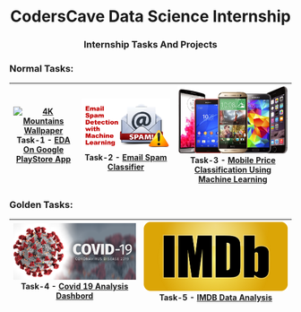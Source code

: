 <h1 align="center">CodersCave Data Science Internship</h1>
<h3 align="center">Internship Tasks And Projects</h3>
<h3 align="left">Normal Tasks:</h3>

| <a href="https://github.com/TejasPosupo/CodersCave_Data_Science_Internship/tree/CodersCave_Data_Science_Internship/EDA%20on%20Google%20Play%20Store%20App%20Dataset"><img src="https://user-images.githubusercontent.com/44115595/72658488-4df4c600-3977-11ea-8fc7-263d2884c4e7.png" alt="4K Mountains Wallpaper"></a> <br> Task-1 - [EDA On Google PlayStore App](https://github.com/TejasPosupo/CodersCave_Data_Science_Internship/tree/CodersCave_Data_Science_Internship/EDA%20on%20Google%20Play%20Store%20App%20Dataset) | <a href="https://github.com/TejasPosupo/CodersCave_Data_Science_Internship/tree/CodersCave_Data_Science_Internship/Email%20Spam%20Classifier"><img src="https://github.com/TejasPosupo/images/blob/main/Untitled-46.png" alt="4K Mountains Wallpaper"></a> <br> Task-2 - [Email Spam Classifier](https://github.com/TejasPosupo/CodersCave_Data_Science_Internship/tree/CodersCave_Data_Science_Internship/Email%20Spam%20Classifier) | <a href="https://github.com/TejasPosupo/CodersCave_Data_Science_Internship/tree/CodersCave_Data_Science_Internship/Mobile%20Price%20Classification%20Using%20Machine%20learning"><img src="https://github.com/TejasPosupo/images/blob/main/PngItem_1097322.png" alt="4K Mountains Wallpaper"></a> <br> Task-3 - [Mobile Price Classification Using Machine Learning](https://github.com/TejasPosupo/CodersCave_Data_Science_Internship/tree/CodersCave_Data_Science_Internship/Mobile%20Price%20Classification%20Using%20Machine%20learning) |
| --- | --- | --- |



<h3 align="left">Golden Tasks:</h3>

| <a href="https://github.com/TejasPosupo/CodersCave_Data_Science_Internship/tree/CodersCave_Data_Science_Internship/Covid%2019%20Analysis"><img src="https://github.com/TejasPosupo/images/blob/main/covid-19-image.png" alt="4K Mountains Wallpaper"></a> <br> Task-4 - [Covid 19 Analysis Dashbord](https://github.com/TejasPosupo/CodersCave_Data_Science_Internship/tree/CodersCave_Data_Science_Internship/Covid%2019%20Analysis) | <a href="https://github.com/TejasPosupo/CodersCave_Data_Science_Internship/tree/CodersCave_Data_Science_Internship/IMDB%20Data%20Analysis"><img src="https://github.com/TejasPosupo/images/blob/main/1-NDQR0S6ZkD4Hb1h1QIUdFQ.png" alt="4K Mountains Wallpaper"></a> <br> Task-5 - [IMDB Data Analysis](https://github.com/TejasPosupo/CodersCave_Data_Science_Internship/tree/CodersCave_Data_Science_Internship/IMDB%20Data%20Analysis) |
| --- | --- |

